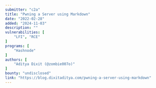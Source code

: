 ```yaml
---
submitter: "c2a"
title: "Pwning a Server using Markdown"
date: "2022-02-28"
added: "2024-11-03"
description: ""
vulnerabilities: [
    "LFI", "RCE"
]
programs: [
    "Hashnode"
]
authors: [
    "Aditya Dixit (@zombie007o)"
]
bounty: "undisclosed"
link: "https://blog.dixitaditya.com/pwning-a-server-using-markdown"
---
```




